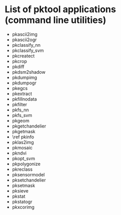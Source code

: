 # List of pktool applications (command line utilities)

<!-- To create the current list of pktool apps, you can use:
find src/apps/ -name 'pk*.cc'|sed -e 's/.*\//- /' -e 's/\.cc//'|sort 
-->

- pkascii2img
- pkascii2ogr
- pkclassify_nn
- pkclassify_svm
- pkcreatect
- pkcrop
- pkdiff
- pkdsm2shadow
- pkdumpimg
- pkdumpogr
- pkegcs
- pkextract
- pkfillnodata
- pkfilter
- pkfs_nn
- pkfs_svm
- pkgeom
- pkgetchandelier
- pkgetmask
- \ref pkinfo
- pklas2img
- pkmosaic
- pkndvi
- pkopt_svm
- pkpolygonize
- pkreclass
- pksensormodel
- pksetchandelier
- pksetmask
- pksieve
- pkstat
- pkstatogr
- pkxcorimg